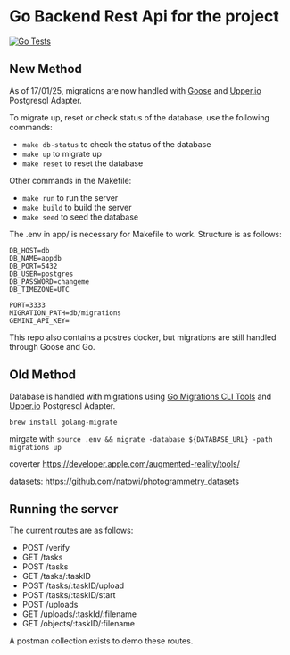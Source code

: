 # Go Backend Rest Api for the project

[![Go Tests](https://github.com/2024-dissertation/go-api/actions/workflows/test.yml/badge.svg)](https://github.com/2024-dissertation/go-api/actions/workflows/test.yml)

## New Method

As of 17/01/25, migrations are now handled with [Goose](https://github.com/pressly/goose) and [Upper.io](https://upper.io/v4/adapter/postgresql/) Postgresql Adapter. 

To migrate up, reset or check status of the database, use the following commands:

 - `make db-status` to check the status of the database
 - `make up` to migrate up
 - `make reset` to reset the database

Other commands in the Makefile:

 - `make run` to run the server
 - `make build` to build the server  
 - `make seed` to seed the database

The .env in app/ is necessary for Makefile to work. Structure is as follows:

```env
DB_HOST=db
DB_NAME=appdb
DB_PORT=5432
DB_USER=postgres
DB_PASSWORD=changeme
DB_TIMEZONE=UTC

PORT=3333
MIGRATION_PATH=db/migrations
GEMINI_API_KEY=
```

This repo also contains a postres docker, but migrations are still handled through Goose and Go.

## Old Method

Database is handled with migrations using [Go Migrations CLI Tools](https://github.com/golang-migrate/migrate/blob/master/database/postgres/TUTORIAL.md) and [Upper.io](https://upper.io/v4/adapter/postgresql/) Postgresql Adapter.

`brew install golang-migrate`

mirgate with `source .env && migrate -database ${DATABASE_URL} -path migrations up`

coverter https://developer.apple.com/augmented-reality/tools/

datasets: https://github.com/natowi/photogrammetry_datasets

## Running the server

The current routes are as follows:

 - POST   /verify
 - GET    /tasks
 - POST   /tasks
 - GET    /tasks/:taskID
 - POST   /tasks/:taskID/upload
 - POST   /tasks/:taskID/start
 - POST   /uploads
 - GET    /uploads/:taskId/:filename
 - GET    /objects/:taskID/:filename

 A postman collection exists to demo these routes.